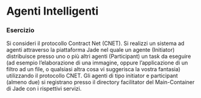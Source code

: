 # Agenti Intelligenti

### Esercizio

Si consideri il protocollo Contract Net (CNET).
Si realizzi un sistema ad agenti attraverso la piattaforma Jade nel quale un agente (Initiator) distribuisce presso uno o più altri agenti (Participant) un task da eseguire (ad esempio l’elaborazione di una immagine, oppure l’applicazione di un filtro ad un file, o qualsiasi altra cosa vi suggerisca la vostra fantasia) utilizzando il protocollo CNET. Gli agenti di tipo initiator e participant (almeno due) si registrano presso il directory facilitator del Main-Container di Jade con i rispettivi servizi.